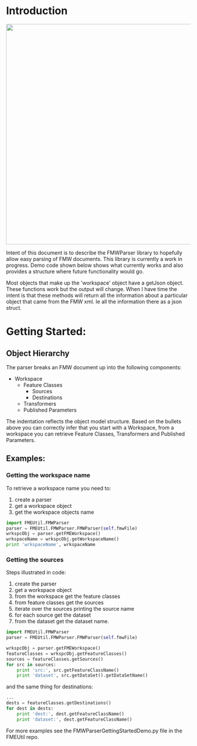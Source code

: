 # Introduction


<img src="https://lh3.googleusercontent.com/Tjiw0veAqclg1fiFQBVwb7Z4SUv1mQReLzMlVKYHxZnbUoAygOsOAiwF9k_tWal_nIPVaaK72DnsL7hWQzvzJtuG0vw25zh7LEFoCbcU7Vr10dRVk-XgjM3c9YMS89fpE-N0ahl5E4U989_-JhrDl3WtPqAmoL2BRl_cSqK2Up_xH9zMnK_0iErPjBMYQAaEqLoMF2C6hdadZwM10ASUyvQtYgzGbv3fh47zlnAh6XtCV-Yf3XX9OniiX3mjWAj0TgD3pU6hSQasZtSTyWKq6FiLb2uNPHZflFkLWf-PuBCnw38d2vn0n1SkbgzwcX0il4J1XIHxyfd6b3KayYPgzmCoji1u6OnJ26yILY0bID6Guahx-J-dXTLfD-xgskBnafyAznnq8wWkp6i4CrrML3QgbAVSuCxePgaNGlGgNDn2c4v008QoZrccpTPX3bxeogQ_ZgswTK1wV0I_jGmkTfWmfbFm17t_teLMC8fWiZGgbu6Slhm1dyGnhr27Zdn_HU1sACpawkTBH6y__8rFsYtY3VjqVmamSRGslqMfYO0sYw_ntZCc319FElNa2ARfYSTihxKta9HnRKpiJtfo5GjBbY8snTCoKxi588ibwaqJvnaiQ-M39ZoUwRLofEUwoHGqElExaNAMBpJg5o8uNZ4J5rPpDvFH1Q=w1508-h848-no" width="600"/>

Intent of this document is to describe the FMWParser library to 
hopefully allow easy parsing of FMW documents.  This library is 
currently a work in progress.  Demo code shown below shows what 
currently works and also provides a structure where future functionality 
would go.

Most objects that make up the 'workspace' object have a getJson object.
These functions work but the output will change.  When I have time the 
intent is that these methods will return all the information about a 
particular object that came from the FMW xml.  Ie all the information 
there as a json struct.

# Getting Started:

## Object Hierarchy

The parser breaks an FMW document up into the following components:
 - Workspace
    - Feature Classes
        - Sources
        - Destinations
    - Transformers
    - Published Parameters
    
The indentation reflects the object model structure.  Based on the bullets
above you can correctly infer that you start with a Workspace, from a 
workspace you can retrieve Feature Classes, Transformers and Published 
Parameters.

## Examples:

### Getting the workspace name
To retrieve a workspace name you need to:
1. create a parser
2. get a workspace object
3. get the workspace objects name

``` python
import FMEUtil.FMWParser
parser = FMEUtil.FMWParser.FMWParser(self.fmwFile)
wrkspcObj = parser.getFMEWorkspace()
wrkspaceName = wrkspcObj.getWorkspaceName()
print 'wrkspaceName', wrkspaceName
```

### Getting the sources

Steps illustrated in code:
1. create the parser
2. get a workspace object
3. from the workspace get the feature classes
4. from feature classes get the sources
5. iterate over the sources printing the source name
6. for each source get the dataset
7. from the dataset get the dataset name.

``` python
import FMEUtil.FMWParser
parser = FMEUtil.FMWParser.FMWParser(self.fmwFile)

wrkspcObj = parser.getFMEWorkspace()
featureClasses = wrkspcObj.getFeatureClasses()
sources = featureClasses.getSources()
for src in sources:
    print 'src:', src.getFeatureClassName()
    print 'dataset', src.getDataSet().getDataSetName()
```


and the same thing for destinations:

``` python
...
dests = featureClasses.getDestinations()
for dest in dests:
    print 'dest:', dest.getFeatureClassName()
    print 'dataset:', dest.getFeatureClassName()
```

For more examples see the FMWParserGettingStartedDemo.py file in the 
FMEUtil repo.


